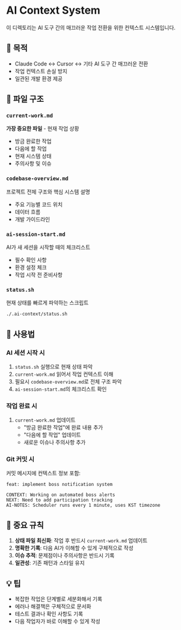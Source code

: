 # AI Context System

이 디렉토리는 AI 도구 간의 매끄러운 작업 전환을 위한 컨텍스트 시스템입니다.

## 🎯 목적
- Claude Code ↔ Cursor ↔ 기타 AI 도구 간 매끄러운 전환
- 작업 컨텍스트 손실 방지
- 일관된 개발 환경 제공

## 📁 파일 구조

### `current-work.md` 
**가장 중요한 파일** - 현재 작업 상황
- 방금 완료한 작업
- 다음에 할 작업 
- 현재 시스템 상태
- 주의사항 및 이슈

### `codebase-overview.md`
프로젝트 전체 구조와 핵심 시스템 설명
- 주요 기능별 코드 위치
- 데이터 흐름
- 개발 가이드라인

### `ai-session-start.md`
AI가 새 세션을 시작할 때의 체크리스트
- 필수 확인 사항
- 환경 설정 체크
- 작업 시작 전 준비사항

### `status.sh`
현재 상태를 빠르게 파악하는 스크립트
```bash
./.ai-context/status.sh
```

## 🔄 사용법

### AI 세션 시작 시
1. `status.sh` 실행으로 현재 상태 파악
2. `current-work.md` 읽어서 작업 컨텍스트 이해
3. 필요시 `codebase-overview.md`로 전체 구조 파악
4. `ai-session-start.md`의 체크리스트 확인

### 작업 완료 시
1. `current-work.md` 업데이트
   - "방금 완료한 작업"에 완료 내용 추가
   - "다음에 할 작업" 업데이트
   - 새로운 이슈나 주의사항 추가

### Git 커밋 시 
커밋 메시지에 컨텍스트 정보 포함:
```
feat: implement boss notification system

CONTEXT: Working on automated boss alerts
NEXT: Need to add participation tracking
AI-NOTES: Scheduler runs every 1 minute, uses KST timezone
```

## 🚨 중요 규칙

1. **상태 파일 최신화**: 작업 후 반드시 `current-work.md` 업데이트
2. **명확한 기록**: 다음 AI가 이해할 수 있게 구체적으로 작성
3. **이슈 추적**: 문제점이나 주의사항은 반드시 기록
4. **일관성**: 기존 패턴과 스타일 유지

## 💡 팁

- 복잡한 작업은 단계별로 세분화해서 기록
- 에러나 해결책은 구체적으로 문서화
- 테스트 결과나 확인 사항도 기록
- 다음 작업자가 바로 이해할 수 있게 작성